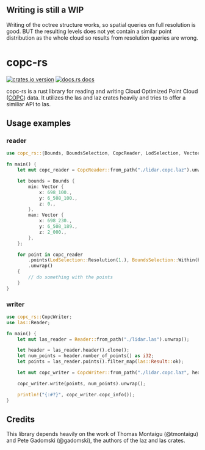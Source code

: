 ## Writing is still a WIP
Writing of the octree structure works, so spatial queries on full resolution is good.
BUT the resulting levels does not yet contain a similar point distribution as the whole cloud so results from resolution queries are wrong.

# copc-rs

[![crates.io version](https://img.shields.io/crates/v/copc-rs.svg)](https://crates.io/crates/copc-rs)
[![docs.rs docs](https://docs.rs/copc-rs/badge.svg)](https://docs.rs/copc-rs)

copc-rs is a rust library for reading and writing Cloud Optimized Point Cloud ([COPC](https://copc.io/)) data.
It utilizes the las and laz crates heavily and tries to offer a similiar API to las.

## Usage examples

### reader
```rust
use copc_rs::{Bounds, BoundsSelection, CopcReader, LodSelection, Vector};

fn main() {
    let mut copc_reader = CopcReader::from_path("./lidar.copc.laz").unwrap();

    let bounds = Bounds {
        min: Vector {
            x: 698_100.,
            y: 6_508_100.,
            z: 0.,
        },
        max: Vector {
            x: 698_230.,
            y: 6_508_189.,
            z: 2_000.,
        },
    };

    for point in copc_reader
        .points(LodSelection::Resolution(1.), BoundsSelection::Within(bounds))
        .unwrap()
    {
        // do something with the points
    }
}
```
### writer
```rust
use copc_rs::CopcWriter;
use las::Reader;

fn main() {
    let mut las_reader = Reader::from_path("./lidar.las").unwrap();

    let header = las_reader.header().clone();
    let num_points = header.number_of_points() as i32;
    let points = las_reader.points().filter_map(las::Result::ok);

    let mut copc_writer = CopcWriter::from_path("./lidar.copc.laz", header, -1, -1).unwrap();

    copc_writer.write(points, num_points).unwrap();

    println!("{:#?}", copc_writer.copc_info());
}
```

## Credits
This library depends heavily on the work of Thomas Montaigu (@tmontaigu) and Pete Gadomski (@gadomski), the authors of the laz and las crates.
